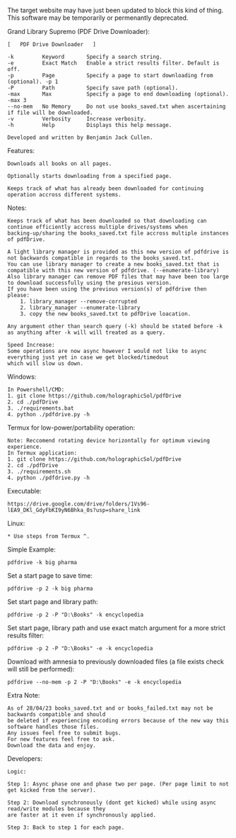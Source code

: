 The target website may have just been updated to block this kind of thing. This software may be temporarily or permenantly deprecated.

Grand Library Supremo (PDF Drive Downloader):

    [   PDF Drive Downloader   ]
    
    -k         Keyword       Specify a search string.
    -e         Exact Match   Enable a strict results filter. Default is off.
    -p         Page          Specify a page to start downloading from (optional). -p 1
    -P         Path          Specify save path (optional).
    -max       Max           Specify a page to end downloading (optional). -max 3
    --no-mem   No Memory     Do not use books_saved.txt when ascertaining if file will be downloaded.
    -v         Verbosity     Increase verbosity.
    -h         Help          Displays this help message.
    
    Developed and written by Benjamin Jack Cullen.



Features:

    Downloads all books on all pages.
    
    Optionally starts downloading from a specified page.
    
    Keeps track of what has already been downloaded for continuing operation accross different systems.



Notes:

    Keeps track of what has been downloaded so that downloading can continue efficiently accross multiple drives/systems when
    backing-up/sharing the books_saved.txt file accross multiple instances of pdfDrive.

    A light library manager is provided as this new version of pdfdrive is not backwards compatible in regards to the books_saved.txt.
    You can use library manager to create a new books_saved.txt that is compatible with this new version of pdfdrive. (--enumerate-library)
    Also library manager can remove PDF files that may have been too large to download successfully using the presious version.
    If you have been using the previous version(s) of pdfdrive then please:
        1. library_manager --remove-corrupted
        2. library_manager --enumerate-library
        3. copy the new books_saved.txt to pdfDrive loacation.

    Any argument other than search query (-k) should be stated before -k as anything after -k will will treated as a query.

    Speed Increase:
    Some operations are now async however I would not like to async everything just yet in case we get blocked/timedout
    which will slow us down.


Windows:

    In Powershell/CMD:
    1. git clone https://github.com/holographicSol/pdfDrive
    2. cd ./pdfDrive
    3. ./requirements.bat
    4. python ./pdfdrive.py -h

Termux for low-power/portability operation:

    Note: Reccomend rotating device horizontally for optimum viewing experience.
    In Termux application:
    1. git clone https://github.com/holographicSol/pdfDrive
    2. cd ./pdfDrive
    3. ./requirements.sh
    4. python ./pdfdrive.py -h


Executable:

    https://drive.google.com/drive/folders/1Vs96-lEA9_DKl_GdyFbKI9yN6Bhka_0s?usp=share_link


Linux:

    * Use steps from Termux ^.


Simple Example:

    pdfdrive -k big pharma

Set a start page to save time:

    pdfdrive -p 2 -k big pharma

Set start page and library path:

    pdfdrive -p 2 -P "D:\Books" -k encyclopedia

Set start page, library path and use exact match argument for a more strict results filter:

    pdfdrive -p 2 -P "D:\Books" -e -k encyclopedia

Download with amnesia to previously downloaded files (a file exists check will still be performed):

    pdfdrive --no-mem -p 2 -P "D:\Books" -e -k encyclopedia

Extra Note:

    As of 28/04/23 books_saved.txt and or books_failed.txt may not be backwards compatible and should
    be deleted if experiencing encoding errors because of the new way this software handles those files.
    Any issues feel free to submit bugs.
    For new features feel free to ask.
    Download the data and enjoy.

Developers:

    Logic:

    Step 1: Async phase one and phase two per page. (Per page limit to not get kicked from the server).

    Step 2: Download synchronously (dont get kicked) while using async read/write modules because they
    are faster at it even if synchronously applied.

    Step 3: Back to step 1 for each page.
